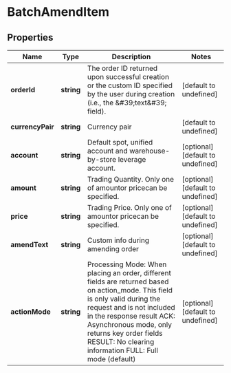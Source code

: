 # BatchAmendItem

## Properties

Name | Type | Description | Notes
------------ | ------------- | ------------- | -------------
**orderId** | **string** | The order ID returned upon successful creation or the custom ID specified by the user during creation (i.e., the \&#39;text\&#39; field). | [default to undefined]
**currencyPair** | **string** | Currency pair | [default to undefined]
**account** | **string** | Default spot, unified account and warehouse-by-store leverage account. | [optional] [default to undefined]
**amount** | **string** | Trading Quantity. Only one of amountor pricecan be specified. | [optional] [default to undefined]
**price** | **string** | Trading Price. Only one of amountor pricecan be specified. | [optional] [default to undefined]
**amendText** | **string** | Custom info during amending order | [optional] [default to undefined]
**actionMode** | **string** | Processing Mode: When placing an order, different fields are returned based on action_mode. This field is only valid during the request and is not included in the response result ACK: Asynchronous mode, only returns key order fields RESULT: No clearing information FULL: Full mode (default) | [optional] [default to undefined]

